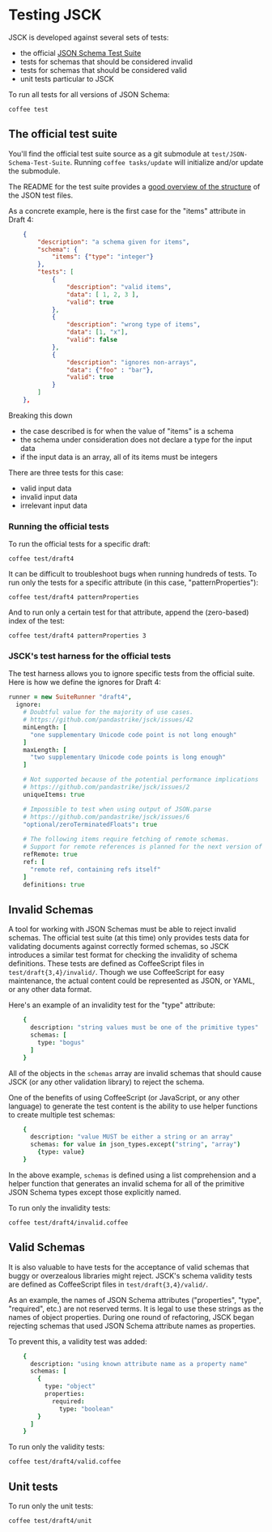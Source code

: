 # Testing JSCK

JSCK is developed against several sets of tests:

* the official [JSON Schema Test Suite][canonical]
* tests for schemas that should be considered invalid
* tests for schemas that should be considered valid
* unit tests particular to JSCK

To run all tests for all versions of JSON Schema:

    coffee test


## The official test suite

You'll find the official test suite source as a git submodule at
`test/JSON-Schema-Test-Suite`. Running `coffee tasks/update` will initialize
and/or update the submodule.

The README for the test suite provides a
[good overview of the structure](https://github.com/json-schema/JSON-Schema-Test-Suite#structure-of-a-test)
of the JSON test files.


As a concrete example, here is the first case for the "items" attribute in Draft 4:

```json
    {
        "description": "a schema given for items",
        "schema": {
            "items": {"type": "integer"}
        },
        "tests": [
            {
                "description": "valid items",
                "data": [ 1, 2, 3 ],
                "valid": true
            },
            {
                "description": "wrong type of items",
                "data": [1, "x"],
                "valid": false
            },
            {
                "description": "ignores non-arrays",
                "data": {"foo" : "bar"},
                "valid": true
            }
        ]
    },

```


Breaking this down

* the case described is for when the value of "items" is a schema
* the schema under consideration does not declare a type for the input data
* if the input data is an array, all of its items must be integers

There are three tests for this case:

* valid input data
* invalid input data
* irrelevant input data


### Running the official tests

To run the official tests for a specific draft:

    coffee test/draft4

It can be difficult to troubleshoot bugs when running hundreds of tests.
To run only the tests for a specific attribute (in this case,
"patternProperties"):

    coffee test/draft4 patternProperties

And to run only a certain test for that attribute, append the (zero-based)
index of the test:

    coffee test/draft4 patternProperties 3


### JSCK's test harness for the official tests

The test harness allows you to ignore specific tests from the official suite.
Here is how we define the ignores for Draft 4:

```coffee
runner = new SuiteRunner "draft4",
  ignore:
    # Doubtful value for the majority of use cases.
    # https://github.com/pandastrike/jsck/issues/42
    minLength: [
      "one supplementary Unicode code point is not long enough"
    ]
    maxLength: [
      "two supplementary Unicode code points is long enough"
    ]

    # Not supported because of the potential performance implications
    # https://github.com/pandastrike/jsck/issues/2
    uniqueItems: true

    # Impossible to test when using output of JSON.parse
    # https://github.com/pandastrike/jsck/issues/6
    "optional/zeroTerminatedFloats": true
    
    # The following items require fetching of remote schemas.
    # Support for remote references is planned for the next version of JSCK
    refRemote: true
    ref: [
      "remote ref, containing refs itself"
    ]
    definitions: true

```



## Invalid Schemas

A tool for working with JSON Schemas must be able to reject invalid schemas.
The official test suite (at this time) only provides tests data for validating
documents against correctly formed schemas, so JSCK introduces a similar
test format for checking the invalidity of schema definitions.  These tests
are defined as CoffeeScript files in `test/draft{3,4}/invalid/`.  Though we
use CoffeeScript for easy maintenance, the actual content could be represented
as JSON, or YAML, or any other data format.

Here's an example of an invalidity test for the "type" attribute:

```coffee
    {
      description: "string values must be one of the primitive types"
      schemas: [
        type: "bogus"
      ]
    }

```


All of the objects in the `schemas` array are invalid schemas that should
cause JSCK (or any other validation library) to reject the schema.

One of the benefits of using CoffeeScript (or JavaScript, or any other
language) to generate the test content is the ability to use helper functions
to create multiple test schemas:

```coffee
    {
      description: "value MUST be either a string or an array"
      schemas: for value in json_types.except("string", "array")
        {type: value}
    }

```


In the above example, `schemas` is defined using a list comprehension and a 
helper function that generates an invalid schema for all of the primitive JSON
Schema types except those explicitly named.

To run only the invalidity tests:

    coffee test/draft4/invalid.coffee

## Valid Schemas

It is also valuable to have tests for the acceptance of valid schemas that
buggy or overzealous libraries might reject.  JSCK's schema validity tests
are defined as CoffeeScript files in `test/draft{3,4}/valid/`.

As an example, the names of JSON Schema attributes ("properties", "type",
"required", etc.) are not reserved terms.  It is legal to use these strings
as the names of object properties.  During one round of refactoring, JSCK
began rejecting schemas that used JSON Schema attribute names as properties.

To prevent this, a validity test was added:

```coffee
    {
      description: "using known attribute name as a property name"
      schemas: [
        {
          type: "object"
          properties:
            required:
              type: "boolean"
        }
      ]
    }

```



To run only the validity tests:

    coffee test/draft4/valid.coffee


## Unit tests

To run only the unit tests:

    coffee test/draft4/unit


[canonical]:https://github.com/json-schema/JSON-Schema-Test-Suite
